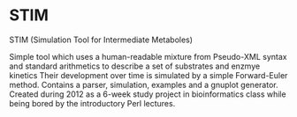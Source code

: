 # STIM
STIM (Simulation Tool for Intermediate Metaboles)

Simple tool which uses a human-readable mixture from Pseudo-XML syntax and standard arithmetics
to describe a set of substrates and enzmye kinetics Their development over time is simulated by a simple Forward-Euler method.
Contains a parser, simulation, examples and a gnuplot generator. Created during 2012 as a 6-week study project in bioinformatics class while being bored by the introductory Perl lectures.
